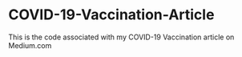 # COVID-19-Vaccination-Article
This is the code associated with my COVID-19 Vaccination article on Medium.com
